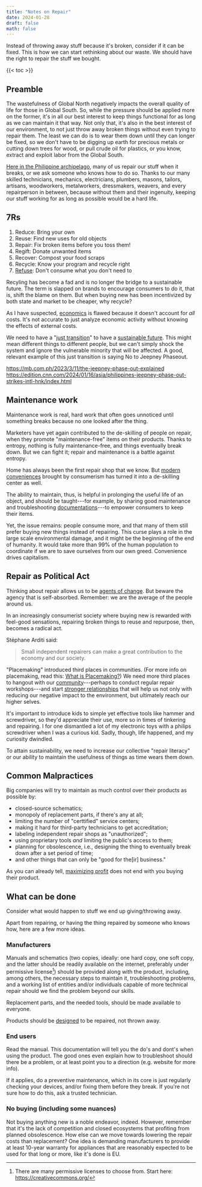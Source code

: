 ```yaml
---
title: "Notes on Repair"
date: 2024-01-28
draft: false
math: false
---
```


Instead of throwing away stuff because it's broken, consider if it can
be fixed. This is how we can start rethinking about our waste. We should
have the right to repair the stuff we bought.

{{< toc >}}

## Preamble

The wastefulness of Global North negatively impacts the overall quality
of life for those in Global South. So, while the pressure should be
applied more on the former, it's in all our best interest to keep things
functional for as long as we can maintain it that way. Not only that,
it's also in the best interest of our environment, to not just throw
away broken things without even trying to repair them. The least we can
do is to wear them down until they can longer be fixed, so we don't have
to be digging up earth for precious metals or cutting down trees for
wood, or pull crude oil for plastics, or you know, extract and exploit
labor from the Global South.

[Here in the Philippine archipelago](/pilipinas),
many of us repair our stuff when it breaks,
or we ask someone who knows how to do so. Thanks to our many skilled
technicians, mechanics, electricians, plumbers, masons, tailors,
artisans, woodworkers, metalworkers, dressmakers, weavers, and every
repairperson in between, because without them and their ingenuity,
keeping our stuff working for as long as possible would be a hard life.

## 7Rs

1. Reduce: Bring your own
2. Reuse: Find new uses for old objects
3. Repair: Fix broken items before you toss them!
4. Regift: Donate unwanted items
5. Recover: Compost your food scraps
6. Recycle: Know your program and recycle right
7. [Refuse](/refuse): Don't consume what you don't need to

Recyling has become a fad and is no longer the bridge to a sustainable
future. The term is slapped on brands to encourage consumers to do it,
that is, shift the blame on them. But when buying new has been
incentivized by both state and market to be cheaper, why recycle?

As I have suspected, [economics](/economics) is flawed because it
doesn't account for *all* costs. It's not accurate to just analyze
economic activity without knowing the effects of external costs.

We need to have a "[just transition](/revolution)" to have a
[sustainable future](/eco-anarchism). This might mean different things
to different people, but we can't simply shock the system and ignore the
vulnerable minority that will be affected. A good, relevant example of
this just transition is saying No to Jeepney Phaseout.

https://mb.com.ph/2023/3/11/the-jeepney-phase-out-explained  
https://edition.cnn.com/2024/01/16/asia/philippines-jeepney-phase-out-strikes-intl-hnk/index.html

## Maintenance work

Maintenance work is real, hard work that often goes unnoticed until
something breaks because no one looked after the thing.

Marketers have yet again contributed to the de-skilling of people on
repair, when they promote "maintenance-free" items on their products.
Thanks to entropy, nothing is fully maintenance-free, and things
eventually break down. But we can fight it; repair and maintenance is a
battle against entropy.

Home has always been the first repair shop that we know. But
[modern conveniences](/convenience) brought by consumerism has turned it into a de-skilling
center as well.

The ability to maintain, thus, is helpful in
prolonging the useful life of an object, and should be taught---for
example, by sharing good maintenance and troubleshooting
[documentations](/documentation)---to empower consumers to keep their items.

Yet, the issue remains: people consume more, and that many of
them still prefer buying new things instead of repairing. This curse
plays a role in the large scale environmental damage, and it might be
the beginning of the end of humanity. It would take more than 99% of
the human population to coordinate if we are to save ourselves from our
own greed. Convenience drives capitalism.

## Repair as Political Act

Thinking about repair allows us to be [agents of change](/activism). But
beware the agency that is self-absorbed. Remember: we are the average of
the people around us.

In an increasingly consumerist society where buying new is rewarded with
feel-good sensations, repairing broken things to reuse and repurpose,
then, becomes a radical act.

Stéphane Arditi said:

> Small independent repairers can make a great contribution to the
> economy and our society.

"Placemaking" introduced third places in communities. (For more info on
placemaking, read this: [What is Placemaking?](https://www.pps.org/article/what-is-placemaking))
We need more third places to hangout with our [community](/community)---perhaps to conduct
regular repair workshops---and start
[stronger relationships](/friendship) that will help us not only with
reducing our negative impact to the environment, but ultimately reach
our higher selves.

It's important to introduce kids to simple yet effective tools like
hammer and screwdriver, so they'd appreciate their use, more so in times
of tinkering and repairing. I for one dismantled a lot of my electronic
toys with a philips screwdriver when I was a curious kid. Sadly, though,
life happened, and my curiosity dwindled.

To attain sustainability, we need to increase our collective "repair
literacy" or our ability to maintain the usefulness of things as time
wears them down.

## Common Malpractices

Big companies will try to maintain as much control over their products as possible by:

- closed-source schematics;
- monopoly of replacement parts, if there's any at all;
- limiting the number of "certtified" service centers;
- making it hard for third-party technicians to get accreditation;
- labeling independent repair shops as "unauthorized";
- using proprietary tools *and* limiting the public's access to them;
- planning for obsolescence, i.e., designing the thing to eventually
  break down after a set period of time;
- and other things that can only be "good for the[ir] business."

As you can already tell, [maximizing profit](/capitalism) does not end with you buying
their product.

## What can be done

Consider what would happen to stuff we
end up giving/throwing away.

Apart from repairing, or having the thing repaired by someone who
knows how, here are a few more ideas.

### Manufacturers

Manuals and schematics (two copies, ideally: one hard copy, one soft
copy, and the latter should be readily available on the internet,
preferably under permissive license[^license]) should be provided along
with the product, including, among others, the necessary steps to
maintain it, troubleshooting problems, and a working list of entities
and/or individuals capable of more technical repair should we find the
problem beyond our skills.

[^license]: There are many permissive licenses to choose from.
Start here: https://creativecommons.org/

Replacement parts, and the needed tools, should be made available to everyone.

Products should be [designed](/design) to be repaired, not thrown away.

### End users

Read the manual. This documentation will tell you the do's and dont's
when using the product. The good ones even explain how to troubleshoot
should there be a problem, or at least point you to a direction (e.g.
website for more info).

If it applies, do a preventive maintenance, which in its core is just
regularly checking your devices, and/or fixing them before they break.
If you're not sure how to do this, ask a trusted technician.

### No buying (including some nuances)

Not buying anything new is a noble endeavor, indeed.
However, remember that it's the lack of competition and closed
ecosystems that profiting from planned obsolescence. How else can we
move towards lowering the repair costs than replacement? One idea is
demanding manufacturers to provide at least 10-year warranty for
appliances that are reasonably expected to be used for that long or
more, like it's done is EU.
